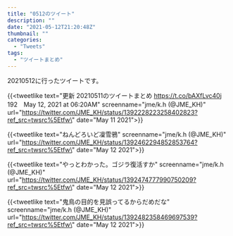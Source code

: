 ```yaml
---
title: "0512のツイート"
description: ""
date: "2021-05-12T21:20:48Z"
thumbnail: ""
categories:
  - "Tweets"
tags:
  - "ツイートまとめ"
---
```

20210512に行ったツイートです。
<!--more-->
{{<tweetlike text=\"更新 20210511のツイートまとめ https://t.co/bAXfLvc40j 192　May 12, 2021 at 06:20AM\" screenname=\"jme/k.h (@JME_KH)\" url=\"https://twitter.com/JME_KH/status/1392228223258402823?ref_src=twsrc%5Etfw\" date=\"May 11 2021\">}}

{{<tweetlike text=\"ねんどろいど凜雪鴉\" screenname=\"jme/k.h (@JME_KH)\" url=\"https://twitter.com/JME_KH/status/1392462294852853764?ref_src=twsrc%5Etfw\" date=\"May 12 2021\">}}

{{<tweetlike text=\"やっとわかった。ゴジラ復活すか\" screenname=\"jme/k.h (@JME_KH)\" url=\"https://twitter.com/JME_KH/status/1392474777990750209?ref_src=twsrc%5Etfw\" date=\"May 12 2021\">}}

{{<tweetlike text=\"鬼鳥の目的を見誤ってるからだめだな\" screenname=\"jme/k.h (@JME_KH)\" url=\"https://twitter.com/JME_KH/status/1392482358469697539?ref_src=twsrc%5Etfw\" date=\"May 12 2021\">}}

